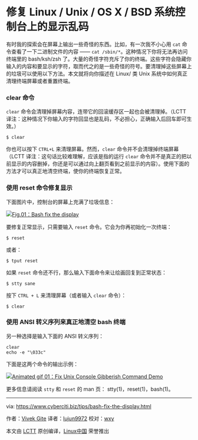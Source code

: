 修复 Linux / Unix / OS X / BSD 系统控制台上的显示乱码
======

有时我的探索会在屏幕上输出一些奇怪的东西。比如，有一次我不小心用 `cat` 命令查看了一下二进制文件的内容 —— `cat /sbin/*`。这种情况下你将无法再访问终端里的 bash/ksh/zsh 了。大量的奇怪字符充斥了你的终端。这些字符会隐藏你输入的内容和要显示的字符，取而代之的是一些奇怪的符号。要清理掉这些屏幕上的垃圾可以使用以下方法。本文就将向你描述在 Linux/ 类 Unix 系统中如何真正清理终端屏幕或者重置终端。

### clear 命令

`clear` 命令会清理掉屏幕内容，连带它的回滚缓存区一起也会被清理掉。（LCTT 译注：这种情况下你输入的字符回显也是乱码，不必担心，正确输入后回车即可生效。）

```
$ clear
```

你也可以按下 `CTRL+L` 来清理屏幕。然而，`clear` 命令并不会清理掉终端屏幕（LCTT 译注：这句话比较难理解，应该是指的运行 `clear` 命令并不是真正的把以前显示的内容删掉，你还是可以通过向上翻页看到之前显示的内容）。使用下面的方法才可以真正地清空终端，使你的终端恢复正常。

### 使用 reset 命令修复显示

下面图片中，控制台的屏幕上充满了垃圾信息：

[![Fig.01：Bash fix the display][1]][2]

要修复正常显示，只需要输入 `reset` 命令。它会为你再初始化一次终端：

```
$ reset
```

或者：

```
$ tput reset
```

如果 `reset` 命令还不行，那么输入下面命令来让绘画回复到正常状态：

```
$ stty sane
```

按下 `CTRL + L` 来清理屏幕（或者输入 `clear` 命令）：

```
$ clear
```

### 使用 ANSI 转义序列来真正地清空 bash 终端

另一种选择是输入下面的 ANSI 转义序列：

```
clear
echo -e "\033c"
```

下面是这两个命令的输出示例：

[![Animated gif 01：Fix Unix Console Gibberish Command Demo][3]][4]

更多信息请阅读 `stty` 和 `reset` 的 man 页： stty(1)，reset(1)，bash(1)。


--------------------------------------------------------------------------------

via: https://www.cyberciti.biz/tips/bash-fix-the-display.html

作者：[Vivek Gite][a]
译者：[lujun9972](https://github.com/lujun9972)
校对：[wxy](https://github.com/wxy)

本文由 [LCTT](https://github.com/LCTT/TranslateProject) 原创编译，[Linux中国](https://linux.cn/) 荣誉推出

[a]:https://www.cyberciti.biz
[1]:https://www.cyberciti.biz/media/new/tips/2006/08/bash-fix-terminal.png
[2]:https://www.cyberciti.biz/media/uploads/tips/2006/08/bash-fix-terminal.png
[3]:https://www.cyberciti.biz/media/new/tips/2006/08/unix-linux-console-gibberish.gif
[4]:https://www.cyberciti.biz/tips/bash-fix-the-display.html/unix-linux-console-gibberish
